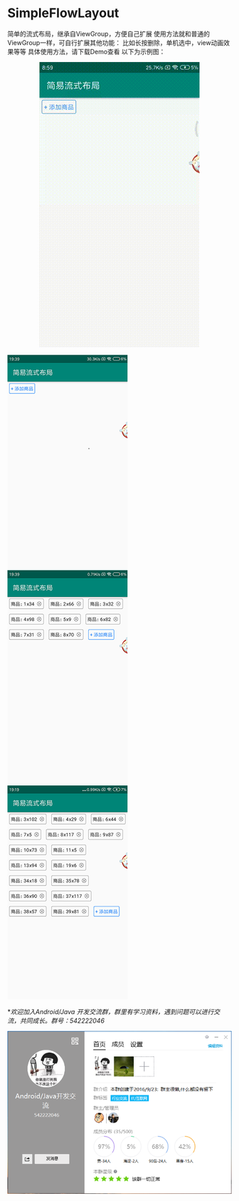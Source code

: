 # SimpleFlowLayout

简单的流式布局，继承自ViewGroup，方便自己扩展
使用方法就和普通的ViewGroup一样，可自行扩展其他功能：
比如长按删除，单机选中，view动画效果等等
具体使用方法，请下载Demo查看
以下为示例图：

<div align=center><img src="https://github.com/SmartKidsLOL/SimpleFlowLayout/raw/master/sample10.gif"/></div>  

![Image text](https://github.com/SmartKidsLOL/SimpleFlowLayout/raw/master/sample11.png)
![Image text](https://github.com/SmartKidsLOL/SimpleFlowLayout/raw/master/sample12.png)
![Image text](https://github.com/SmartKidsLOL/SimpleFlowLayout/raw/master/sample13.png)

**欢迎加入Android/Java 开发交流群，群里有学习资料，遇到问题可以进行交流，共同成长。群号：542222046*

![Image text](https://github.com/SmartKidsLOL/SimpleFlowLayout/raw/master/sample17.png)
